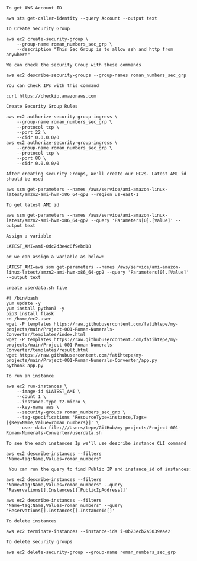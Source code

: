 `To get AWS Account ID`
```
aws sts get-caller-identity --query Account --output text
```

`To Create Security Group`
```
aws ec2 create-security-group \
    --group-name roman_numbers_sec_grp \
    --description "This Sec Group is to allow ssh and http from anywhere"
```
`We can check the security Group with these commands`
```
aws ec2 describe-security-groups --group-names roman_numbers_sec_grp
```
`You can check IPs with this command`
```
curl https://checkip.amazonaws.com
```
`Create Security Group Rules`
```
aws ec2 authorize-security-group-ingress \
    --group-name roman_numbers_sec_grp \
    --protocol tcp \
    --port 22 \
    --cidr 0.0.0.0/0
aws ec2 authorize-security-group-ingress \
    --group-name roman_numbers_sec_grp \
    --protocol tcp \
    --port 80 \
    --cidr 0.0.0.0/0
```

`After creating security Groups, We'll create our EC2s. Latest AMI id should be used`

```
aws ssm get-parameters --names /aws/service/ami-amazon-linux-latest/amzn2-ami-hvm-x86_64-gp2 --region us-east-1
```
`To get latest AMI id`
```
aws ssm get-parameters --names /aws/service/ami-amazon-linux-latest/amzn2-ami-hvm-x86_64-gp2 --query 'Parameters[0].[Value]' --output text
```
`Assign a variable`
```
LATEST_AMI=ami-0dc2d3e4c0f9ebd18
```
`or we can assign a variable as below:`
```
LATEST_AMI=aws ssm get-parameters --names /aws/service/ami-amazon-linux-latest/amzn2-ami-hvm-x86_64-gp2 --query 'Parameters[0].[Value]' --output text

```

`create userdata.sh file`
```
#! /bin/bash
yum update -y
yum install python3 -y
pip3 install flask
cd /home/ec2-user
wget -P templates https://raw.githubusercontent.com/fatihtepe/my-projects/main/Project-001-Roman-Numerals-Converter/templates/index.html
wget -P templates https://raw.githubusercontent.com/fatihtepe/my-projects/main/Project-001-Roman-Numerals-Converter/templates/result.html
wget https://raw.githubusercontent.com/fatihtepe/my-projects/main/Project-001-Roman-Numerals-Converter/app.py
python3 app.py
```

`To run an instance`
```
aws ec2 run-instances \
    --image-id $LATEST_AMI \
    --count 1 \
    --instance-type t2.micro \
    --key-name aws \
    --security-groups roman_numbers_sec_grp \
    --tag-specifications 'ResourceType=instance,Tags=[{Key=Name,Value=roman_numbers}]' \
    --user-data file:///Users/tepe/GitHub/my-projects/Project-001-Roman-Numerals-Converter/userdata.sh
```

`To see the each instances Ip we'll use describe instance CLI command`

```
aws ec2 describe-instances --filters "Name=tag:Name,Values=roman_numbers"
```
` You can run the query to find Public IP and instance_id of instances:`

```
aws ec2 describe-instances --filters "Name=tag:Name,Values=roman_numbers" --query 'Reservations[].Instances[].PublicIpAddress[]'
```

```
aws ec2 describe-instances --filters "Name=tag:Name,Values=roman_numbers" --query 'Reservations[].Instances[].InstanceId[]'
```
`To delete instances`
```
aws ec2 terminate-instances --instance-ids i-0b23ecb2a5039eae2
```
`To delete security groups`
```
aws ec2 delete-security-group --group-name roman_numbers_sec_grp
```


